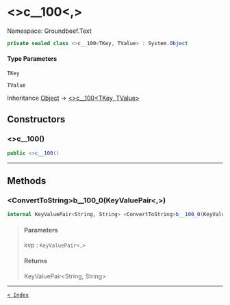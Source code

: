 # &lt;&gt;c__100&lt;,&gt;

Namespace: Groundbeef.Text

```csharp
private sealed class <>c__100<TKey, TValue> : System.Object
```

#### Type Parameters

`TKey`<br>

`TValue`<br>

Inheritance [Object](https://docs.microsoft.com/en-us/dotnet/api/system.object) → [&lt;&gt;c__100&lt;TKey, TValue&gt;]({}c__100-2.md)

## Constructors

### &lt;&gt;c__100()

```csharp
public <>c__100()
```

> 

---

## Methods

### &lt;ConvertToString&gt;b__100_0(KeyValuePair&lt;,&gt;)

```csharp
internal KeyValuePair<String, String> <ConvertToString>b__100_0(KeyValuePair<TKey, TValue> kvp)
```

> #### Parameters
> 
> kvp : `KeyValuePair<,>`<br>
> 
> #### Returns
> 
> KeyValuePair<String, String><br>
> 

---

[`< Index`](..\index.md)
